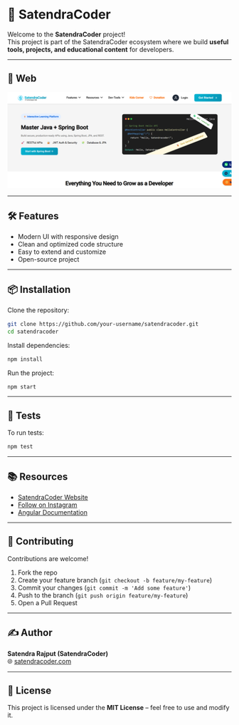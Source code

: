 # 🚀 SatendraCoder

Welcome to the **SatendraCoder** project!  
This project is part of the SatendraCoder ecosystem where we build **useful tools, projects, and educational content** for developers.

---

## 📸 Web

![Banner](bannerimge.png)

---

## 🛠 Features

- Modern UI with responsive design
- Clean and optimized code structure
- Easy to extend and customize
- Open-source project

---

## 📦 Installation

Clone the repository:

```bash
git clone https://github.com/your-username/satendracoder.git
cd satendracoder
```

Install dependencies:

```bash
npm install
```

Run the project:

```bash
npm start
```

---

## 🧪 Tests

To run tests:

```bash
npm test
```

---

## 📚 Resources

- [SatendraCoder Website](https://satendracoder.com)
- [Follow on Instagram](https://instagram.com/satendracoder)
- [Angular Documentation](https://angular.dev)

---

## 🙌 Contributing

Contributions are welcome!

1. Fork the repo
2. Create your feature branch (`git checkout -b feature/my-feature`)
3. Commit your changes (`git commit -m 'Add some feature'`)
4. Push to the branch (`git push origin feature/my-feature`)
5. Open a Pull Request

---

## ✍️ Author

**Satendra Rajput (SatendraCoder)**  
🌐 [satendracoder.com](https://satendracoder.com)

---

## 📜 License

This project is licensed under the **MIT License** – feel free to use and modify it.
